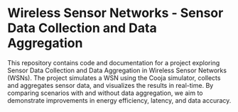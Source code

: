 # Wireless Sensor Networks - Sensor Data Collection and Data Aggregation
This repository contains code and documentation for a project exploring Sensor Data Collection and Data Aggregation in Wireless Sensor Networks (WSNs). The project simulates a WSN using the Cooja simulator, collects and aggregates sensor data, and visualizes the results in real-time. By comparing scenarios with and without data aggregation, we aim to demonstrate improvements in energy efficiency, latency, and data accuracy.
